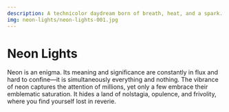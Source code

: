 ```yaml
---
description: A technicolor daydream born of breath, heat, and a spark.
img: neon-lights/neon-lights-001.jpg
---
```


# Neon Lights

Neon is an enigma. Its meaning and significance are constantly in flux and hard to confine&mdash;it
is simultaneously everything and nothing. The vibrance of neon captures the attention of millions,
yet only a few embrace their emblematic saturation. It hides a land of nolstagia, opulence, and
frivolity, where you find yourself lost in reverie.
